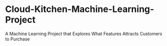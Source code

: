 # Cloud-Kitchen-Machine-Learning-Project
A Machine Learning Project that Explores What Features Attracts Customers to Purchase

